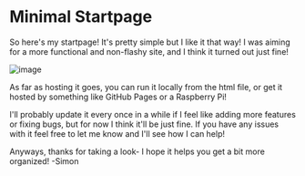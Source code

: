 # Minimal Startpage
 So here's my startpage! It's pretty simple but I like it that way!
 I was aiming for a more functional and non-flashy site, and I think it turned out just fine!
 
 ![image](https://user-images.githubusercontent.com/17168770/117563325-f55ca700-b059-11eb-887f-d9cbb1aef117.png)

 
 As far as hosting it goes, you can run it locally from the html file, or get it hosted by something like GitHub Pages or a Raspberry Pi!
 
 I'll probably update it every once in a while if I feel like adding more features or fixing bugs, but for now I think it'll be just fine. If you have any issues with it feel free to let me know and I'll see how I can help!
 
 Anyways, thanks for taking a look- I hope it helps you get a bit more organized!
 -Simon
